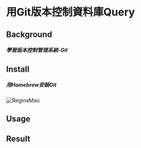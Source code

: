 # 用Git版本控制資料庫Query
## Background

##### 學習版本控制管理系統-Git


## Install
##### 用Homebrew安裝Git
![ReginaMao](https://imgur.com/irdLDfp.png "instakk")


## Usage

## Result
